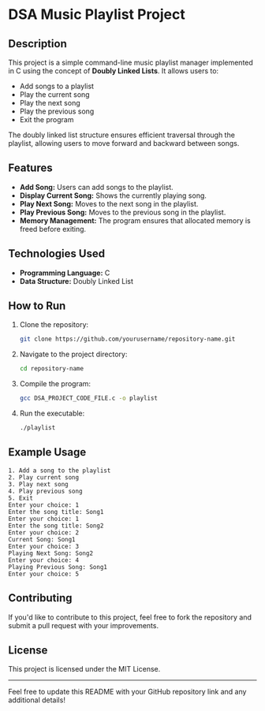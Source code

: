 # DSA Music Playlist Project

## Description
This project is a simple command-line music playlist manager implemented in C using the concept of **Doubly Linked Lists**. It allows users to:
- Add songs to a playlist
- Play the current song
- Play the next song
- Play the previous song
- Exit the program

The doubly linked list structure ensures efficient traversal through the playlist, allowing users to move forward and backward between songs.

## Features
- **Add Song:** Users can add songs to the playlist.
- **Display Current Song:** Shows the currently playing song.
- **Play Next Song:** Moves to the next song in the playlist.
- **Play Previous Song:** Moves to the previous song in the playlist.
- **Memory Management:** The program ensures that allocated memory is freed before exiting.

## Technologies Used
- **Programming Language:** C
- **Data Structure:** Doubly Linked List

## How to Run
1. Clone the repository:
   ```sh
   git clone https://github.com/yourusername/repository-name.git
   ```
2. Navigate to the project directory:
   ```sh
   cd repository-name
   ```
3. Compile the program:
   ```sh
   gcc DSA_PROJECT_CODE_FILE.c -o playlist
   ```
4. Run the executable:
   ```sh
   ./playlist
   ```

## Example Usage
```
1. Add a song to the playlist
2. Play current song
3. Play next song
4. Play previous song
5. Exit
Enter your choice: 1
Enter the song title: Song1
Enter your choice: 1
Enter the song title: Song2
Enter your choice: 2
Current Song: Song1
Enter your choice: 3
Playing Next Song: Song2
Enter your choice: 4
Playing Previous Song: Song1
Enter your choice: 5
```

## Contributing
If you'd like to contribute to this project, feel free to fork the repository and submit a pull request with your improvements.

## License
This project is licensed under the MIT License.

---
Feel free to update this README with your GitHub repository link and any additional details!

